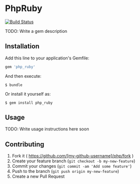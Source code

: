 # PhpRuby
[![Build Status](https://travis-ci.org/romeuhcf/php-ruby-gem.svg?branch=master)](https://travis-ci.org/romeuhcf/php-ruby-gem)

TODO: Write a gem description

## Installation

Add this line to your application's Gemfile:

```ruby
gem 'php_ruby'
```

And then execute:

    $ bundle

Or install it yourself as:

    $ gem install php_ruby

## Usage

TODO: Write usage instructions here
soon

## Contributing

1. Fork it ( https://github.com/[my-github-username]/php/fork )
2. Create your feature branch (`git checkout -b my-new-feature`)
3. Commit your changes (`git commit -am 'Add some feature'`)
4. Push to the branch (`git push origin my-new-feature`)
5. Create a new Pull Request
